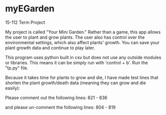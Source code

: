 # myEGarden
15-112 Term Project


My project is called "Your Mini Garden." Rather than a game, this app allows the user to plant and grow plants. The user also has control over the environmental settings, which also affect plants' growth. You can save your plant growth data and continue to play later.


This program uses python built in csv but does not use any outside modules or libraries. This means it can be simply run with 'control + b'. Run the "tp.py" file.


Because it takes time for plants to grow and die, I have made test lines that shorten the plant growth/death data (meaning they can grow and die easily):

Please comment out the following lines: 821 - 836


and please un-comment the following lines: 804 - 819
